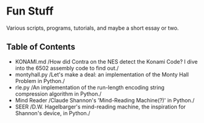 # Fun Stuff
Various scripts, programs, tutorials, and maybe a short essay or two.

## Table of Contents

- KONAMI.md /How did Contra on the NES detect the Konami Code? I dive into the 6502 assembly code to find out./
- montyhall.py /Let's make a deal: an implementation of the Monty Hall Problem in Python./
- rle.py /An implementation of the run-length encoding string compression algorithm in Python./
- Mind Reader /Claude Shannon's 'Mind-Reading Machine(?)' in Python./
- SEER /D.W. Hagelbarger's mind-reading machine, the inspiration for Shannon's device, in Python./
